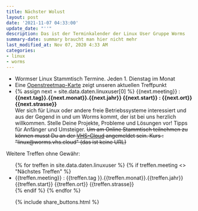 ```yaml
---
title: Nächster Wolust
layout: post
date: '2021-11-07 04:33:00'
update_date: "''"
description: Das ist der Terminkalender der Linux User Gruppe Worms
summary-date: summary braucht man hier nicht mehr
last_modified_at: Nov 07, 2020 4:33 AM
categories:
- linux
- worms
---
```


<ul>
<li>Wormser Linux Stammtisch Termine. Jeden 1. Dienstag im Monat</li>

<!--Wer sich für Linux oder andere freie Betriebssysteme interessiert und aus der Gegend in und um Worms kommt, der ist bei uns herzlich willkommen.Stelle Deine Projekte, Probleme und Lösungen vor! Tipps für Anfänger und Umsteiger. -->
<li>Eine <a href="{{ site.baseurl }}/map">Openstreetmap-Karte</a> zeigt unseren aktuellen Treffpunkt</li>

<li>
{% assign next = site.data.daten.linuxuser[0] %}
{{next.meeting}} :
<strong> {{next.tag}}.{{next.monat}}.{{next.jahr}} {{next.start}} : {{next.ort}} {{next.strasse}} </strong>

<div class="well">
Wer sich für Linux oder andere freie Betriebssysteme interessiert und aus der Gegend in und um Worms kommt, der ist bei uns herzlich willkommen. Stelle Deine Projekte, Probleme und Lösungen vor! Tipps für Anfänger und Umsteiger. <s>Um am Online Stammtisch teilnehmen zu können musst Du an der <a href="https://vhs.cloud">VHS-Cloud</a> angemeldet sein. Kurs : "linux@worms.vhs.cloud" (das ist keine URL)</s>
</div>
</li>
</ul>


Weitere Treffen ohne Gewähr:
<ul>
{% for treffen  in site.data.daten.linuxuser %}
   {% if treffen.meeting <> "Nächstes Treffen" %}
 <li>
 {{treffen.meeting}} :
     {{treffen.tag }}.{{treffen.monat}}.{{treffen.jahr}} {{treffen.start}} {{treffen.ort}} {{treffen.strasse}}
 </li>  
  {% endif %}
{% endfor %}


{% include share_buttons.html %}
